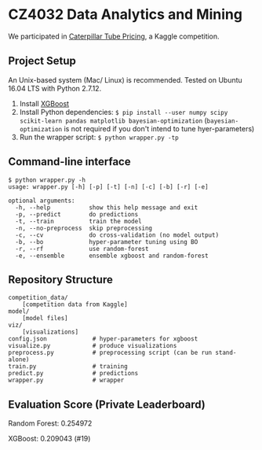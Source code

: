 # CZ4032 Data Analytics and Mining

We participated in [Caterpillar Tube Pricing](https://www.kaggle.com/c/caterpillar-tube-pricing), a Kaggle competition.

## Project Setup

An Unix-based system (Mac/ Linux) is recommended. Tested on Ubuntu 16.04 LTS with Python 2.7.12.

1. Install [XGBoost](http://xgboost.readthedocs.io/en/latest/build.html)
1. Install Python dependencies: `$ pip install --user numpy scipy scikit-learn pandas matplotlib bayesian-optimization` (`bayesian-optimization` is not required if you don't intend to tune hyer-parameters)
1. Run the wrapper script: `$ python wrapper.py -tp`

## Command-line interface

```
$ python wrapper.py -h
usage: wrapper.py [-h] [-p] [-t] [-n] [-c] [-b] [-r] [-e]

optional arguments:
  -h, --help           show this help message and exit
  -p, --predict        do predictions
  -t, --train          train the model
  -n, --no-preprocess  skip preprocessing
  -c, --cv             do cross-validation (no model output)
  -b, --bo             hyper-parameter tuning using BO
  -r, --rf             use random-forest
  -e, --ensemble       ensemble xgboost and random-forest
```

## Repository Structure

```
competition_data/
    [competition data from Kaggle]
model/
    [model files]
viz/
    [visualizations]
config.json             # hyper-parameters for xgboost
visualize.py            # produce visualizations
preprocess.py           # preprocessing script (can be run stand-alone)
train.py                # training
predict.py              # predictions
wrapper.py              # wrapper
```

## Evaluation Score (Private Leaderboard)

Random Forest: 0.254972

XGBoost: 0.209043 (#19)